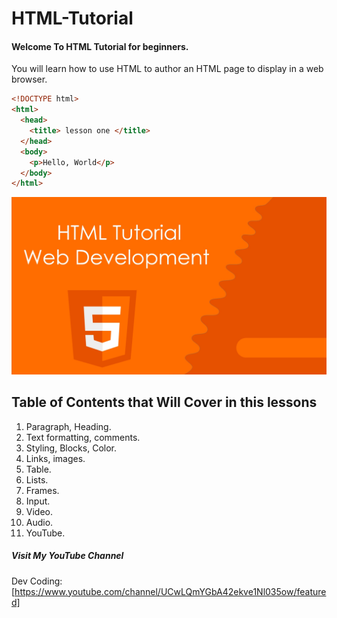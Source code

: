 # HTML-Tutorial

#### Welcome To HTML Tutorial for beginners.

You will learn how to use HTML to author an HTML page to display in a web browser.


```HTML
<!DOCTYPE html>
<html>
  <head>
    <title> lesson one </title>
  </head>
  <body>
    <p>Hello, World</p>
  </body>
</html>
```

![HTML lesson one Paragraph][HTML]

[HTML]: https://github.com/AbdifatahMuse/HTML-Tutorial/blob/master/img/HTML%20Cover.jpg "HTML lesson one Paragraph"

Table of Contents that Will Cover in this lessons
------

1. Paragraph, Heading.
2. Text formatting, comments.
3. Styling, Blocks, Color.
4. Links, images.
5. Table.
6. Lists.
7. Frames.
8. Input.
9. Video.
10. Audio.
11. YouTube.



##### Visit My YouTube Channel
Dev Coding: [https://www.youtube.com/channel/UCwLQmYGbA42ekve1Nl035ow/featured]
